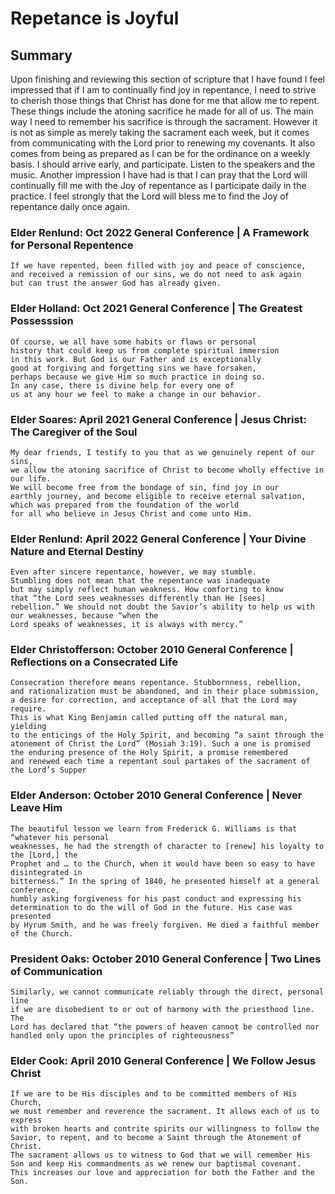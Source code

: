 # Repetance is Joyful

## Summary

Upon finishing and reviewing this section of scripture that I have found
I feel impressed that if I am to continually find joy in repentance, I need to 
strive to cherish those things that Christ has done for me that allow me to repent.
These things include the atoning sacrifice he made for all of us. The main way I need to
remember his sacrifice is through the sacrament. However it is not as simple as 
merely taking the sacrament each week, but it comes from communicating with 
the Lord prior to renewing my covenants. It also comes from being as prepared 
as I can be for the ordinance on a weekly basis. I should arrive early, and 
participate. Listen to the speakers and the music. Another impression I have
had is that I can pray that the Lord will continually fill me with the Joy of repentance
as I participate daily in the practice. I feel strongly that the Lord will bless me to find
the Joy of repentance daily once again. 

### Elder Renlund: Oct 2022 General Conference | A Framework for Personal Repentence
```
If we have repented, been filled with joy and peace of conscience, 
and received a remission of our sins, we do not need to ask again
but can trust the answer God has already given.
```


### Elder Holland: Oct 2021 General Conference | The Greatest Possesssion
```
Of course, we all have some habits or flaws or personal
history that could keep us from complete spiritual immersion
in this work. But God is our Father and is exceptionally 
good at forgiving and forgetting sins we have forsaken, 
perhaps because we give Him so much practice in doing so. 
In any case, there is divine help for every one of 
us at any hour we feel to make a change in our behavior. 
```


### Elder Soares: April 2021 General Conference | Jesus Christ: The Caregiver of the Soul
```
My dear friends, I testify to you that as we genuinely repent of our sins,
we allow the atoning sacrifice of Christ to become wholly effective in our life.
We will become free from the bondage of sin, find joy in our
earthly journey, and become eligible to receive eternal salvation,
which was prepared from the foundation of the world 
for all who believe in Jesus Christ and come unto Him.
```


### Elder Renlund: April 2022 General Conference | Your Divine Nature and Eternal Destiny
```
Even after sincere repentance, however, we may stumble.
Stumbling does not mean that the repentance was inadequate 
but may simply reflect human weakness. How comforting to know 
that “the Lord sees weaknesses differently than He [sees] 
rebellion.” We should not doubt the Savior’s ability to help us with our weaknesses, because “when the 
Lord speaks of weaknesses, it is always with mercy.”
```

### Elder Christofferson: October 2010 General Conference | Reflections on a Consecrated Life
```
Consecration therefore means repentance. Stubbornness, rebellion,
and rationalization must be abandoned, and in their place submission,
a desire for correction, and acceptance of all that the Lord may require. 
This is what King Benjamin called putting off the natural man, yielding
to the enticings of the Holy Spirit, and becoming “a saint through the
atonement of Christ the Lord” (Mosiah 3:19). Such a one is promised
the enduring presence of the Holy Spirit, a promise remembered 
and renewed each time a repentant soul partakes of the sacrament of the Lord’s Supper
```

### Elder Anderson: October 2010 General Conference | Never Leave Him
```
The beautiful lesson we learn from Frederick G. Williams is that “whatever his personal
weaknesses, he had the strength of character to [renew] his loyalty to the [Lord,] the
Prophet and … to the Church, when it would have been so easy to have disintegrated in 
bitterness.” In the spring of 1840, he presented himself at a general conference,
humbly asking forgiveness for his past conduct and expressing his determination to do the will of God in the future. His case was presented 
by Hyrum Smith, and he was freely forgiven. He died a faithful member of the Church.
```

### President Oaks: October 2010 General Conference | Two Lines of Communication
```
Similarly, we cannot communicate reliably through the direct, personal line
if we are disobedient to or out of harmony with the priesthood line. The 
Lord has declared that “the powers of heaven cannot be controlled nor handled only upon the principles of righteousness”
```

### Elder Cook: April 2010 General Conference | We Follow Jesus Christ
```
If we are to be His disciples and to be committed members of His Church,
we must remember and reverence the sacrament. It allows each of us to express
with broken hearts and contrite spirits our willingness to follow the
Savior, to repent, and to become a Saint through the Atonement of Christ.
The sacrament allows us to witness to God that we will remember His
Son and keep His commandments as we renew our baptismal covenant.
This increases our love and appreciation for both the Father and the Son.
```

